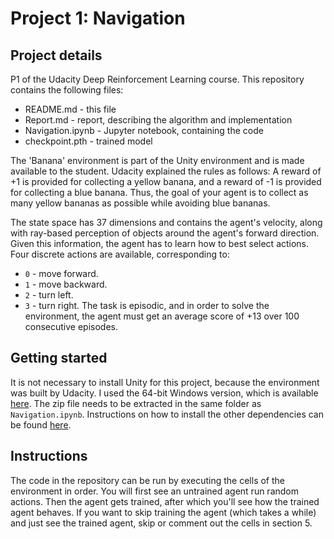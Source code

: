 # Project 1: Navigation
## Project details
P1 of the Udacity Deep Reinforcement Learning course. This repository contains the following files:
* README.md - this file
* Report.md - report, describing the algorithm and implementation
* Navigation.ipynb - Jupyter notebook, containing the code
* checkpoint.pth - trained model

The 'Banana' environment is part of the Unity environment and is made available to the student. Udacity explained the rules as follows:
A reward of +1 is provided for collecting a yellow banana, and a reward of -1 is provided for collecting a blue banana. Thus, the goal of your agent is to collect as many yellow bananas as possible while avoiding blue bananas.

The state space has 37 dimensions and contains the agent's velocity, along with ray-based perception of objects around the agent's forward direction. Given this information, the agent has to learn how to best select actions. Four discrete actions are available, corresponding to:

* ``0`` - move forward.
* ``1`` - move backward.
* ``2`` - turn left.
* ``3`` - turn right.
The task is episodic, and in order to solve the environment, the agent must get an average score of +13 over 100 consecutive episodes.

## Getting started
It is not necessary to install Unity for this project, because the environment was built by Udacity. I used the 64-bit Windows version, which is available [here](https://s3-us-west-1.amazonaws.com/udacity-drlnd/P1/Banana/Banana_Windows_x86_64.zip). The zip file needs to be extracted in the same folder as `Navigation.ipynb`.
Instructions on how to install the other dependencies can be found [here](https://github.com/udacity/deep-reinforcement-learning#dependencies).

## Instructions
The code in the repository can be run by executing the cells of the environment in order. You will first see an untrained agent run random actions. Then the agent gets trained, after which you'll see how the trained agent behaves. If you want to skip training the agent (which takes a while) and just see the trained agent, skip or comment out the cells in section 5.

